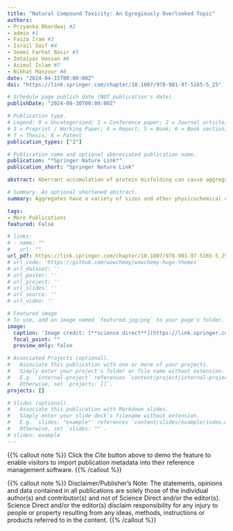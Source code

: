 ```yaml
---
title: "Natural Compound Toxicity: An Egregiously Overlooked Topic"
authors:
- Priyanka Bhardwaj #2
- admin #1
- Faiza Iram #3
- Israil Saif #4
- Seemi Farhat Basir #5
- Imtaiyaz Hassan #6
- Asimul Islam #7
- Nikhat Manzoor #8
date: "2024-04-15T00:00:00Z"
doi: "https://link.springer.com/chapter/10.1007/978-981-97-5165-5_25"

# Schedule page publish date (NOT publication's date).
publishDate: "2024-08-30T00:00:00Z"

# Publication type.
# Legend: 0 = Uncategorized; 1 = Conference paper; 2 = Journal article;
# 3 = Preprint / Working Paper; 4 = Report; 5 = Book; 6 = Book section;
# 7 = Thesis; 8 = Patent
publication_types: ["2"]

# Publication name and optional abbreviated publication name.
publication: "*Springer Nature Link*"
publication_short: "Springer Nature Link"

abstract: Aberrant accumulation of protein misfolding can cause aggregation and fibrillation and is one of the primary characteristic features of neurodegenerative diseases. Because they are disordered, misfolded, and aggregated proteins pose a significant setback in drug designing. The structural study of intermediate steps in these kinds of aggregated proteins will allow us to determine the conformational changes as well as the probable pathways encompassing various neurodegenerative disorders. The analysis of protein aggregates involved in neurodegenerative diseases relies on a diverse toolkit of biophysical techniques, encompassing both morphological and non-morphological methods. Additionally, Thioflavin T (ThT) assays and Circular Dichroism (CD) spectroscopy facilitate investigations into aggregation kinetics and secondary structure alterations. The collective application of these biophysical techniques empowers researchers to comprehensively unravel the intricate nature of protein aggregates associated with neurodegeneration. Furthermore, the topics covered in this review have summed up a handful of well-established techniques used for the structural analysis of protein aggregation. This multifaceted approach advances our fundamental understanding of the underlying mechanisms driving neurodegenerative diseases and informs potential therapeutic strategies.

# Summary. An optional shortened abstract.
summary: Aggregates have a variety of sizes and other physicochemical characteristics, making them diverse. As a direct consequence of this, a single technique is not merely sufficient to adequately analyze all the properties of aggregate particles. The findings acquired with one approach are inextricably related to those procured with another since every technique measures a different prospect of the enormous characteristic of aggregates. Development in protein aggregation research is driven by numerous approaches, including the structural study of protein aggregation. Besides, using numerous biophysical studies, the structural properties of amyloid at the insoluble and solvable processes have been reviewed, however, further research on the intermediate stage of the aggregated proteins is still under consideration. Herein, a short description of protein aggregation's structural analysis strategies using various biophysical techniques has been discussed. Using Fluorescence spectroscopy, FTIR, NMR, and CD, structural modifications during protein aggregation can be understood which will help in developing therapeutics for many diseases induced by protein aggregation. Thus, along with other multidisciplinary methods, the insights obtained using these strategies will advance our level of awareness of protein aggregation and misfolding and related therapeutics for neurodegenerative diseases as well.

tags:
- More Publications
featured: False

# links:
# - name: ""
#   url: ""
url_pdf: https://link.springer.com/chapter/10.1007/978-981-97-5165-5_25
# url_code: 'https://github.com/wowchemy/wowchemy-hugo-themes'
# url_dataset: ''
# url_poster: ''
# url_project: ''
# url_slides: ''
# url_source: ''
# url_video: ''

# Featured image
# To use, add an image named `featured.jpg/png` to your page's folder. 
image:
  caption: 'Image credit: [**science direct**](https://link.springer.com/chapter/10.1007/978-981-97-5165-5_25)'
  focal_point: ""
  preview_only: false

# Associated Projects (optional).
#   Associate this publication with one or more of your projects.
#   Simply enter your project's folder or file name without extension.
#   E.g. `internal-project` references `content/project/internal-project/index.md`.
#   Otherwise, set `projects: []`.
projects: []

# Slides (optional).
#   Associate this publication with Markdown slides.
#   Simply enter your slide deck's filename without extension.
#   E.g. `slides: "example"` references `content/slides/example/index.md`.
#   Otherwise, set `slides: ""`.
# slides: example
---
```


{{% callout note %}}
Click the *Cite* button above to demo the feature to enable visitors to import publication metadata into their reference management software.
{{% /callout %}}

{{% callout note %}}
Disclaimer/Publisher’s Note: The statements, opinions and data contained in all publications are solely those of the individual author(s) and contributor(s) and not of Science Direct and/or the editor(s). Science Direct and/or the editor(s) disclaim responsibility for any injury to people or property resulting from any ideas, methods, instructions or products referred to in the content.
{{% /callout %}}

